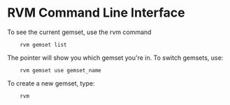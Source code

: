 # RVM Command Line Interface

To see the current gemset, use the rvm command

		rvm gemset list
		
The pointer will show you which gemset you're in. To switch gemsets, use:

		rvm gemset use gemset_name
		
To create a new gemset, type:

		rvm 
